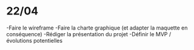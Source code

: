 # 22/04

-Faire le wireframe
-Faire la charte graphique (et adapter la maquette en conséquence)
-Rédiger la présentation du projet
-Définir le MVP / évolutions potentielles
